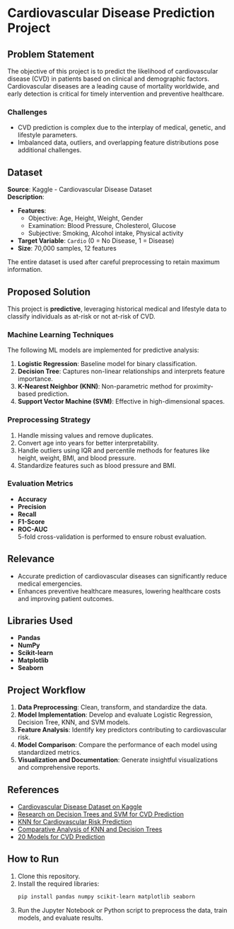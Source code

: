 # Cardiovascular Disease Prediction Project

## Problem Statement
The objective of this project is to predict the likelihood of cardiovascular disease (CVD) in patients based on clinical and demographic factors. Cardiovascular diseases are a leading cause of mortality worldwide, and early detection is critical for timely intervention and preventive healthcare.

### Challenges
- CVD prediction is complex due to the interplay of medical, genetic, and lifestyle parameters.
- Imbalanced data, outliers, and overlapping feature distributions pose additional challenges.

## Dataset
**Source**: Kaggle - Cardiovascular Disease Dataset  
**Description**:  
- **Features**:  
  - Objective: Age, Height, Weight, Gender  
  - Examination: Blood Pressure, Cholesterol, Glucose  
  - Subjective: Smoking, Alcohol intake, Physical activity  
- **Target Variable**: `Cardio` (0 = No Disease, 1 = Disease)  
- **Size**: 70,000 samples, 12 features  

The entire dataset is used after careful preprocessing to retain maximum information.

## Proposed Solution
This project is **predictive**, leveraging historical medical and lifestyle data to classify individuals as at-risk or not at-risk of CVD.

### Machine Learning Techniques
The following ML models are implemented for predictive analysis:
1. **Logistic Regression**: Baseline model for binary classification.
2. **Decision Tree**: Captures non-linear relationships and interprets feature importance.
3. **K-Nearest Neighbor (KNN)**: Non-parametric method for proximity-based prediction.
4. **Support Vector Machine (SVM)**: Effective in high-dimensional spaces.

### Preprocessing Strategy
1. Handle missing values and remove duplicates.
2. Convert age into years for better interpretability.
3. Handle outliers using IQR and percentile methods for features like height, weight, BMI, and blood pressure.
4. Standardize features such as blood pressure and BMI.

### Evaluation Metrics
- **Accuracy**
- **Precision**
- **Recall**
- **F1-Score**
- **ROC-AUC**  
5-fold cross-validation is performed to ensure robust evaluation.

## Relevance
- Accurate prediction of cardiovascular diseases can significantly reduce medical emergencies.
- Enhances preventive healthcare measures, lowering healthcare costs and improving patient outcomes.

## Libraries Used
- **Pandas**
- **NumPy**
- **Scikit-learn**
- **Matplotlib**
- **Seaborn**

## Project Workflow
1. **Data Preprocessing**: Clean, transform, and standardize the data.
2. **Model Implementation**: Develop and evaluate Logistic Regression, Decision Tree, KNN, and SVM models.
3. **Feature Analysis**: Identify key predictors contributing to cardiovascular risk.
4. **Model Comparison**: Compare the performance of each model using standardized metrics.
5. **Visualization and Documentation**: Generate insightful visualizations and comprehensive reports.

## References
- [Cardiovascular Disease Dataset on Kaggle](https://www.kaggle.com/sulianova/cardiovascular-disease-dataset)
- [Research on Decision Trees and SVM for CVD Prediction](https://www.sciencedirect.com/science/article/pii/S2772963X24004113)
- [KNN for Cardiovascular Risk Prediction](https://www.ncbi.nlm.nih.gov/pmc/articles/PMC9206502)
- [Comparative Analysis of KNN and Decision Trees](https://www.ncbi.nlm.nih.gov/pmc/articles/PMC9855428)
- [20 Models for CVD Prediction](https://www.kaggle.com/code/vbmokin/20-models-for-cdv-prediction)

## How to Run
1. Clone this repository.
2. Install the required libraries:
   ```bash
   pip install pandas numpy scikit-learn matplotlib seaborn
   ```
3. Run the Jupyter Notebook or Python script to preprocess the data, train models, and evaluate results.
